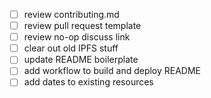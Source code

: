 - [ ] review contributing.md
- [ ] review pull request template
- [ ] review no-op discuss link
- [ ] clear out old IPFS stuff
- [ ] update README boilerplate
- [ ] add workflow to build and deploy README
- [ ] add dates to existing resources